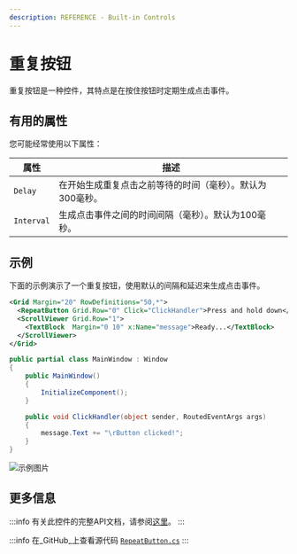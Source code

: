 ```yaml
---
description: REFERENCE - Built-in Controls
---
```


# 重复按钮

重复按钮是一种控件，其特点是在按住按钮时定期生成点击事件。

## 有用的属性

您可能经常使用以下属性：

| 属性      | 描述                                                                              |
| -------- | --------------------------------------------------------------------------------- |
| `Delay`   | 在开始生成重复点击之前等待的时间（毫秒）。默认为300毫秒。                          |
| `Interval`| 生成点击事件之间的时间间隔（毫秒）。默认为100毫秒。                               |

## 示例

下面的示例演示了一个重复按钮，使用默认的间隔和延迟来生成点击事件。

```xml
<Grid Margin="20" RowDefinitions="50,*">
  <RepeatButton Grid.Row="0" Click="ClickHandler">Press and hold down</RepeatButton>
  <ScrollViewer Grid.Row="1">
    <TextBlock  Margin="0 10" x:Name="message">Ready...</TextBlock>
  </ScrollViewer>
</Grid>
```

```csharp title='C#'
public partial class MainWindow : Window
{
    public MainWindow()
    {
        InitializeComponent();
    }

    public void ClickHandler(object sender, RoutedEventArgs args)
    {
        message.Text += "\rButton clicked!";
    }
}
```

![示例图片](/img/gitbook-import/assets/repeatbutton.gif)

## 更多信息

:::info
有关此控件的完整API文档，请参阅[这里](http://reference.avaloniaui.net/api/Avalonia.Controls/RepeatButton/)。
:::

:::info
在_GitHub_上查看源代码 [`RepeatButton.cs`](https://github.com/AvaloniaUI/Avalonia/blob/master/src/Avalonia.Controls/RepeatButton.cs)
:::
